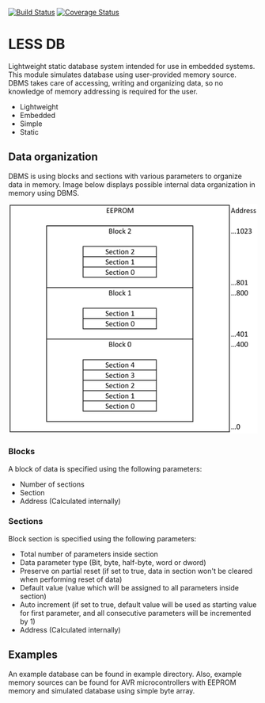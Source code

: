 [![Build Status](https://travis-ci.org/paradajz/LESS-DB.svg?branch=master)](https://travis-ci.org/paradajz/LESS-DB)
[![Coverage Status](https://img.shields.io/coveralls/github/paradajz/LESS-DB/master.svg)](https://coveralls.io/github/paradajz/LESS-DB?branch=master)

# LESS DB

Lightweight static database system intended for use in embedded systems. This module simulates database using user-provided memory source. DBMS takes care of accessing, writing and organizing data, so no knowledge of memory addressing is required for the user.

* Lightweight
* Embedded
* Simple
* Static

## Data organization

DBMS is using blocks and sections with various parameters to organize data in memory. Image
below displays possible internal data organization in memory using DBMS.

![](https://raw.githubusercontent.com/paradajz/AVR-DB/master/img/memory.png)

### Blocks

A block of data is specified using the following parameters:

- Number of sections
- Section
- Address (Calculated internally)

### Sections

Block section is specified using the following parameters:

- Total number of parameters inside section
- Data parameter type (Bit, byte, half-byte, word or dword)
- Preserve on partial reset (if set to true, data in section won't be cleared when performing reset of data)
- Default value (value which will be assigned to all parameters inside section)
- Auto increment (if set to true, default value will be used as starting value for first parameter, and all consecutive parameters will be incremented by 1)
- Address (Calculated internally)

## Examples

An example database can be found in example directory. Also, example memory sources can be found for AVR microcontrollers with EEPROM memory and simulated database using simple byte array.

